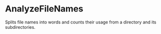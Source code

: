 # AnalyzeFileNames
Splits file names into words and counts their usage from a directory and its subdirectories.
